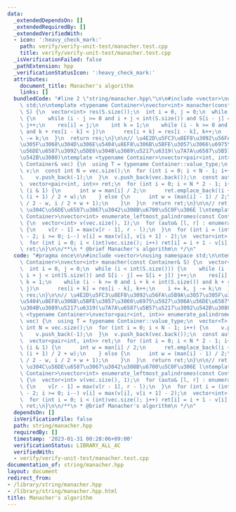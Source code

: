 ```yaml
---
data:
  _extendedDependsOn: []
  _extendedRequiredBy: []
  _extendedVerifiedWith:
  - icon: ':heavy_check_mark:'
    path: verify/verify-unit-test/manacher.test.cpp
    title: verify/verify-unit-test/manacher.test.cpp
  _isVerificationFailed: false
  _pathExtension: hpp
  _verificationStatusIcon: ':heavy_check_mark:'
  attributes:
    document_title: Manacher's algorithm
    links: []
  bundledCode: "#line 2 \"string/manacher.hpp\"\n\n#include <vector>\nusing namespace\
    \ std;\n\ntemplate <typename Container>\nvector<int> manacher(const Container&\
    \ S) {\n  vector<int> res(S.size());\n  int i = 0, j = 0;\n  while (i < int(S.size()))\
    \ {\n    while (i - j >= 0 and i + j < int(S.size()) and S[i - j] == S[i + j])\
    \ j++;\n    res[i] = j;\n    int k = 1;\n    while (i - k >= 0 and i + k < int(S.size())\
    \ and k + res[i - k] < j)\n      res[i + k] = res[i - k], k++;\n    i += k, j\
    \ -= k;\n  }\n  return res;\n}\n\n// \u4E2D\u5FC3\u8EF8\u3092\u56FA\u5B9A\u3057\
    \u305F\u3068\u304D\u306E\u5404\u8EF8\u306B\u5BFE\u3057\u3066\u6975\u5927\u306A\
    \u56DE\u6587\u3092\u5DE6\u304B\u3089\u5217\u6319(\u7A7A\u6587\u5B57\u5217\u3092\
    \u542B\u3080)\ntemplate <typename Container>\nvector<pair<int, int>> enumerate_palindromes(const\
    \ Container& vec) {\n  using T = typename Container::value_type;\n  vector<T>\
    \ v;\n  const int N = vec.size();\n  for (int i = 0; i < N - 1; i++) {\n    v.push_back(vec[i]);\n\
    \    v.push_back(-1);\n  }\n  v.push_back(vec.back());\n  const auto man = manacher(v);\n\
    \  vector<pair<int, int>> ret;\n  for (int i = 0; i < N * 2 - 1; i++) {\n    if\
    \ (i & 1) {\n      int w = man[i] / 2;\n      ret.emplace_back((i + 1) / 2 - w,\
    \ (i + 1) / 2 + w);\n    } else {\n      int w = (man[i] - 1) / 2;\n      ret.emplace_back(i\
    \ / 2 - w, i / 2 + w + 1);\n    }\n  }\n  return ret;\n}\n\n// ret[r] : s[l, r]\
    \ \u304C\u56DE\u6587\u3067\u3042\u308B\u6700\u5C0F\u306E l\ntemplate <typename\
    \ Container>\nvector<int> enumerate_leftmost_palindromes(const Container& vec)\
    \ {\n  vector<int> v(vec.size(), 1);\n  for (auto& [l, r] : enumerate_palindromes(vec))\
    \ {\n    v[r - 1] = max(v[r - 1], r - l);\n  }\n  for (int i = (int)vec.size()\
    \ - 2; i >= 0; i--) v[i] = max(v[i], v[i + 1] - 2);\n  vector<int> ret(vec.size());\n\
    \  for (int i = 0; i < (int)vec.size(); i++) ret[i] = i + 1 - v[i];\n  return\
    \ ret;\n}\n\n/**\n * @brief Manacher's algorithm\n */\n"
  code: "#pragma once\n\n#include <vector>\nusing namespace std;\n\ntemplate <typename\
    \ Container>\nvector<int> manacher(const Container& S) {\n  vector<int> res(S.size());\n\
    \  int i = 0, j = 0;\n  while (i < int(S.size())) {\n    while (i - j >= 0 and\
    \ i + j < int(S.size()) and S[i - j] == S[i + j]) j++;\n    res[i] = j;\n    int\
    \ k = 1;\n    while (i - k >= 0 and i + k < int(S.size()) and k + res[i - k] <\
    \ j)\n      res[i + k] = res[i - k], k++;\n    i += k, j -= k;\n  }\n  return\
    \ res;\n}\n\n// \u4E2D\u5FC3\u8EF8\u3092\u56FA\u5B9A\u3057\u305F\u3068\u304D\u306E\
    \u5404\u8EF8\u306B\u5BFE\u3057\u3066\u6975\u5927\u306A\u56DE\u6587\u3092\u5DE6\
    \u304B\u3089\u5217\u6319(\u7A7A\u6587\u5B57\u5217\u3092\u542B\u3080)\ntemplate\
    \ <typename Container>\nvector<pair<int, int>> enumerate_palindromes(const Container&\
    \ vec) {\n  using T = typename Container::value_type;\n  vector<T> v;\n  const\
    \ int N = vec.size();\n  for (int i = 0; i < N - 1; i++) {\n    v.push_back(vec[i]);\n\
    \    v.push_back(-1);\n  }\n  v.push_back(vec.back());\n  const auto man = manacher(v);\n\
    \  vector<pair<int, int>> ret;\n  for (int i = 0; i < N * 2 - 1; i++) {\n    if\
    \ (i & 1) {\n      int w = man[i] / 2;\n      ret.emplace_back((i + 1) / 2 - w,\
    \ (i + 1) / 2 + w);\n    } else {\n      int w = (man[i] - 1) / 2;\n      ret.emplace_back(i\
    \ / 2 - w, i / 2 + w + 1);\n    }\n  }\n  return ret;\n}\n\n// ret[r] : s[l, r]\
    \ \u304C\u56DE\u6587\u3067\u3042\u308B\u6700\u5C0F\u306E l\ntemplate <typename\
    \ Container>\nvector<int> enumerate_leftmost_palindromes(const Container& vec)\
    \ {\n  vector<int> v(vec.size(), 1);\n  for (auto& [l, r] : enumerate_palindromes(vec))\
    \ {\n    v[r - 1] = max(v[r - 1], r - l);\n  }\n  for (int i = (int)vec.size()\
    \ - 2; i >= 0; i--) v[i] = max(v[i], v[i + 1] - 2);\n  vector<int> ret(vec.size());\n\
    \  for (int i = 0; i < (int)vec.size(); i++) ret[i] = i + 1 - v[i];\n  return\
    \ ret;\n}\n\n/**\n * @brief Manacher's algorithm\n */\n"
  dependsOn: []
  isVerificationFile: false
  path: string/manacher.hpp
  requiredBy: []
  timestamp: '2023-01-31 00:28:06+09:00'
  verificationStatus: LIBRARY_ALL_AC
  verifiedWith:
  - verify/verify-unit-test/manacher.test.cpp
documentation_of: string/manacher.hpp
layout: document
redirect_from:
- /library/string/manacher.hpp
- /library/string/manacher.hpp.html
title: Manacher's algorithm
---
```

